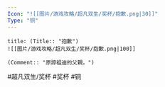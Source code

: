 ```yaml
---
Icon: "![[图片/游戏攻略/超凡双生/奖杯/抱歉.png|30]]"
Type: "铜"
---
```

```ad-common-bronze-trophy
title: (Title:: "抱歉")
![[图片/游戏攻略/超凡双生/奖杯/抱歉.png|100]]

(Comment:: "原諒祖迪的父親。")
```

#超凡双生/奖杯 #奖杯 #铜
